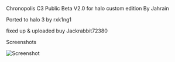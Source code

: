 Chronopolis C3 Public Beta V2.0 for halo custom edition By Jahrain

Ported to halo 3 by rxk1ng1

fixed up & uploaded buy Jackrabbit72380

Screenshots

![Screenshot](https://github.com/jackrabbit72380/Ho4kmmm/blob/master/common/H3EK/tags/rxk1ng/levles/chronopolis/preview.jpg)
